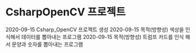 # CsharpOpenCV 프로젝트
2020-09-15 Csharp_OpenCV 프로젝트 생성
2020-09-15 목적(방향성) 색상을 인식해서 데이터를 뽑아내는 프로그램
2020-09-15 목적(방향성) 트럼프 카드를 인식 해서 문양과 숫자를 뽑아내는 프로그램
